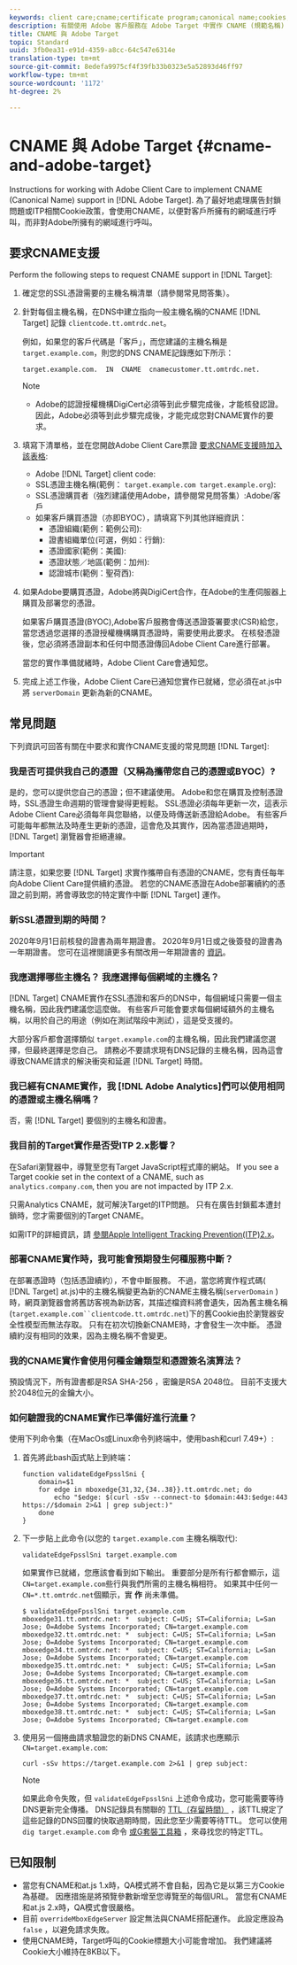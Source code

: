 ```yaml
---
keywords: client care;cname;certificate program;canonical name;cookies;certificate;amc;adobe managed certificate;digicert;domain control validation;dcv
description: 有關使用 Adobe 客戶服務在 Adobe Target 中實作 CNAME (規範名稱) 支援的資訊。
title: CNAME 與 Adobe Target
topic: Standard
uuid: 3fb0ea31-e91d-4359-a8cc-64c547e6314e
translation-type: tm+mt
source-git-commit: 8edefa9975cf4f39fb33b0323e5a52893d46ff97
workflow-type: tm+mt
source-wordcount: '1172'
ht-degree: 2%

---
```



# CNAME 與 Adobe Target {#cname-and-adobe-target}

Instructions for working with Adobe Client Care to implement CNAME (Canonical Name) support in [!DNL Adobe Target]. 為了最好地處理廣告封鎖問題或ITP相關Cookie政策，會使用CNAME，以便對客戶所擁有的網域進行呼叫，而非對Adobe所擁有的網域進行呼叫。

## 要求CNAME支援

Perform the following steps to request CNAME support in [!DNL Target]:

1. 確定您的SSL憑證需要的主機名稱清單（請參閱常見問答集）。

1. 針對每個主機名稱，在DNS中建立指向一般主機名稱的CNAME [!DNL Target] 記錄 `clientcode.tt.omtrdc.net`。

   例如，如果您的客戶代碼是「客戶」，而您建議的主機名稱是 `target.example.com`，則您的DNS CNAME記錄應如下所示：

   ```
   target.example.com.  IN  CNAME  cnamecustomer.tt.omtrdc.net.
   ```

   >[!NOTE]
   >
   >* Adobe的認證授權機構DigiCert必須等到此步驟完成後，才能核發認證。 因此，Adobe必須等到此步驟完成後，才能完成您對CNAME實作的要求。


1. 填寫下清單格，並在您開啟Adobe Client Care票證 [要求CNAME支援時加入該表格](/help/cmp-resources-and-contact-information.md#reference_ACA3391A00EF467B87930A450050077C):

   * Adobe [!DNL Target] client code:
   * SSL憑證主機名稱(範例： `target.example.com target.example.org`):
   * SSL憑證購買者（強烈建議使用Adobe，請參閱常見問答集）:Adobe/客戶
   * 如果客戶購買憑證（亦即BYOC），請填寫下列其他詳細資訊：
      * 憑證組織(範例：範例公司):
      * 證書組織單位(可選，例如：行銷):
      * 憑證國家(範例：美國):
      * 憑證狀態／地區(範例：加州):
      * 認證城市(範例：聖荷西):

1. 如果Adobe要購買憑證，Adobe將與DigiCert合作，在Adobe的生產伺服器上購買及部署您的憑證。

   如果客戶購買憑證(BYOC),Adobe客戶服務會傳送憑證簽署要求(CSR)給您，當您透過您選擇的憑證授權機構購買憑證時，需要使用此要求。 在核發憑證後，您必須將憑證副本和任何中間憑證傳回Adobe Client Care進行部署。

   當您的實作準備就緒時，Adobe Client Care會通知您。

1. 完成上述工作後，Adobe Client Care已通知您實作已就緒，您必須在at.js中將 `serverDomain` 更新為新的CNAME。

## 常見問題

下列資訊可回答有關在中要求和實作CNAME支援的常見問題 [!DNL Target]:

### 我是否可提供我自己的憑證（又稱為攜帶您自己的憑證或BYOC）?

是的，您可以提供您自己的憑證；但不建議使用。 Adobe和您在購買及控制憑證時，SSL憑證生命週期的管理會變得更輕鬆。 SSL憑證必須每年更新一次，這表示Adobe Client Care必須每年與您聯絡，以便及時傳送新憑證給Adobe。 有些客戶可能每年都無法及時產生更新的憑證，這會危及其實作，因為當憑證過期時， [!DNL Target] 瀏覽器會拒絕連線。

>[!IMPORTANT]
>
>請注意，如果您要 [!DNL Target] 求實作攜帶自有憑證的CNAME，您有責任每年向Adobe Client Care提供續約憑證。 若您的CNAME憑證在Adobe部署續約的憑證之前到期，將會導致您的特定實作中斷 [!DNL Target] 運作。

### 新SSL憑證到期的時間？

2020年9月1日前核發的證書為兩年期證書。 2020年9月1日或之後簽發的證書為一年期證書。 您可在這裡閱讀更多有關改用一年期證書的 [資訊](https://www.digicert.com/position-on-1-year-certificates)。

### 我應選擇哪些主機名？ 我應選擇每個網域的主機名？

[!DNL Target] CNAME實作在SSL憑證和客戶的DNS中，每個網域只需要一個主機名稱，因此我們建議您這麼做。 有些客戶可能會要求每個網域額外的主機名稱，以用於自己的用途（例如在測試階段中測試），這是受支援的。

大部分客戶都會選擇類似 `target.example.com`的主機名稱，因此我們建議您選擇，但最終選擇是您自己。 請務必不要請求現有DNS記錄的主機名稱，因為這會導致CNAME請求的解決衝突和延遲 [!DNL Target] 時間。

### 我已經有CNAME實作，我 [!DNL Adobe Analytics]們可以使用相同的憑證或主機名稱嗎？

否，需 [!DNL Target] 要個別的主機名和證書。

### 我目前的Target實作是否受ITP 2.x影響？

在Safari瀏覽器中，導覽至您有Target JavaScript程式庫的網站。 If you see a Target cookie set in the context of a CNAME, such as `analytics.company.com`, then you are not impacted by ITP 2.x.

只需Analytics CNAME，就可解決Target的ITP問題。 只有在廣告封鎖藍本遭封鎖時，您才需要個別的Target CNAME。

如需ITP的詳細資訊，請 [參閱Apple Intelligent Tracking Prevention(ITP)2.x](/help/c-implementing-target/c-considerations-before-you-implement-target/c-privacy/apple-itp-2x.md)。

### 部署CNAME實作時，我可能會預期發生何種服務中斷？

在部署憑證時（包括憑證續約），不會中斷服務。 不過，當您將實作程式碼( [!DNL Target] at.js)中的主機名稱變更為新的CNAME主機名稱(`serverDomain` )時，網頁瀏覽器會將舊訪客視為新訪客，其描述檔資料將會遺失，因為舊主機名稱(`target.example.com``clientcode.tt.omtrdc.net`)下的舊Cookie由於瀏覽器安全性模型而無法存取。 只有在初次切換新CNAME時，才會發生一次中斷。 憑證續約沒有相同的效果，因為主機名稱不會變更。

### 我的CNAME實作會使用何種金鑰類型和憑證簽名演算法？

預設情況下，所有證書都是RSA SHA-256 ，密鑰是RSA 2048位。 目前不支援大於2048位元的金鑰大小。

### 如何驗證我的CNAME實作已準備好進行流量？

使用下列命令集（在MacOs或Linux命令列終端中，使用bash和curl 7.49+）:

1. 首先將此bash函式貼上到終端：

   ```
   function validateEdgeFpsslSni {
       domain=$1
       for edge in mboxedge{31,32,{34..38}}.tt.omtrdc.net; do
           echo "$edge: $(curl -sSv --connect-to $domain:443:$edge:443 https://$domain 2>&1 | grep subject:)"
       done
   }
   ```

1. 下一步貼上此命令(以您的 `target.example.com` 主機名稱取代):

   ```
   validateEdgeFpsslSni target.example.com
   ```

   如果實作已就緒，您應該會看到如下輸出。 重要部分是所有行都會顯示，這 `CN=target.example.com`些行與我們所需的主機名稱相符。 如果其中任何一 `CN=*.tt.omtrdc.net`個顯示，實 **作** 尚未準備。

   ```
   $ validateEdgeFpsslSni target.example.com
   mboxedge31.tt.omtrdc.net: *  subject: C=US; ST=California; L=San Jose; O=Adobe Systems Incorporated; CN=target.example.com
   mboxedge32.tt.omtrdc.net: *  subject: C=US; ST=California; L=San Jose; O=Adobe Systems Incorporated; CN=target.example.com
   mboxedge34.tt.omtrdc.net: *  subject: C=US; ST=California; L=San Jose; O=Adobe Systems Incorporated; CN=target.example.com
   mboxedge35.tt.omtrdc.net: *  subject: C=US; ST=California; L=San Jose; O=Adobe Systems Incorporated; CN=target.example.com
   mboxedge36.tt.omtrdc.net: *  subject: C=US; ST=California; L=San Jose; O=Adobe Systems Incorporated; CN=target.example.com
   mboxedge37.tt.omtrdc.net: *  subject: C=US; ST=California; L=San Jose; O=Adobe Systems Incorporated; CN=target.example.com
   mboxedge38.tt.omtrdc.net: *  subject: C=US; ST=California; L=San Jose; O=Adobe Systems Incorporated; CN=target.example.com
   ```

1. 使用另一個捲曲請求驗證您的新DNS CNAME，該請求也應顯示 `CN=target.example.com`:

   ```
   curl -sSv https://target.example.com 2>&1 | grep subject:
   ```

   >[!NOTE]
   >
   >如果此命令失敗，但 `validateEdgeFpsslSni` 上述命令成功，您可能需要等待DNS更新完全傳播。 DNS記錄具有關聯的 [TTL（存留時間）](https://en.wikipedia.org/wiki/Time_to_live#DNS_records) ，該TTL規定了這些記錄的DNS回覆的快取過期時間，因此您至少需要等待TTL。 您可以使用 `dig target.example.com` 命令 [或G套裝工具箱](https://toolbox.googleapps.com/apps/dig/#CNAME) ，來尋找您的特定TTL。

## 已知限制

* 當您有CNAME和at.js 1.x時，QA模式將不會自黏，因為它是以第三方Cookie為基礎。 因應措施是將預覽參數新增至您導覽至的每個URL。 當您有CNAME和at.js 2.x時，QA模式會很嚴格。
* 目前 `overrideMboxEdgeServer` 設定無法與CNAME搭配運作。 此設定應設為 `false` ，以避免請求失敗。
* 使用CNAME時，Target呼叫的Cookie標題大小可能會增加。 我們建議將Cookie大小維持在8KB以下。

